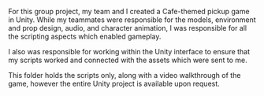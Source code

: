 
For this group project, my team and I created a Cafe-themed pickup game in Unity. While my teammates were responsible for the models, environment and prop design, audio, and character animation, I was responsible for all the scripting aspects which enabled gameplay.

I also was responsible for working within the Unity interface to ensure that my scripts worked and connected with the assets which were sent to me.

This folder holds the scripts only, along with a video walkthrough of the game, however the entire Unity project is available upon request.